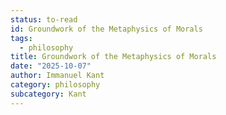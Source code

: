 ```yaml
---
status: to-read
id: Groundwork of the Metaphysics of Morals
tags:
  - philosophy
title: Groundwork of the Metaphysics of Morals
date: "2025-10-07"
author: Immanuel Kant
category: philosophy
subcategory: Kant
---
```

